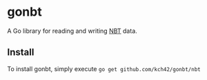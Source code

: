# gonbt

A Go library for reading and writing [NBT](http://www.minecraftwiki.net/wiki/NBT) data.

## Install

To install gonbt, simply execute `go get github.com/kch42/gonbt/nbt`
